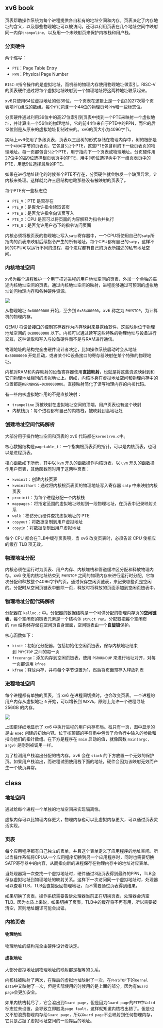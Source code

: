 ##  xv6 book
页表帮助操作系统为每个进程提供各自私有的地址空间和内存。页表决定了内存地址的含义，以及那些物理地址可以被访问。还可以利用页表在几个地址空间中映射同一内存`trampoline`，以及用一个未映射页来保护内核栈和用户栈。

### 分页硬件
两个缩写：
- `PTE`：Page Table Entry
- `PPN`：Physical Page Number

`RISC-V`指令操作的是虚拟地址，而机器的物理内存使用物理地址做索引。RISC-V的页表硬件通过将每个虚拟地址映射到一个物理地址将这两种地址联系起来。

xv6只使用64位虚拟地址的低39位，一个页表在逻辑上是一个由2的27次幂个页表项`PTE`组成的数组。每个`PTE`包含一个44位的物理页号`PPN`和一些标志位。

分页硬件通过利用39位中的高27位索引到页表中找到一个PTE来映射一个虚拟地址，并计算出一个56位的物理地址，它的前44位来自于PTE中的PPN，而它的后12位则是从原来的虚拟地址复制过来的。xv6的页大小为4096字节。

实际上xv6使用了多级页表，页表以三层树的形式存储在物理内存中，树的根部是一个`4096`字节的页表页，它包含`512`个PTE，这些PTE包含树的下一级页表页的物理地址。每一页都包含`512`个PTE，用于指向下一个页表或物理地址。分页硬件用27位中的高9位选择根页表页中的PTE，用中间9位选择树中下一级页表页中的PTE，用低9位选择最后的PTE。

如果在进行地址转化的时候某个PTE不存在，分页硬件就会触发一个缺页异常，让内核来处理。这样就允许三层结构忽略那些没有被映射的页表了。

每个PTE有一些标志位
- `PTE_V`：PTE 是否存在
- `PTE_R`：是否允许指令读取该页
- `PTE_W`：是否允许指令向该页写入
- `PTE_X`：CPU 是否可以将页面的内容解释为指令并执行
- `PTE_U`：是否允许用户态下的指令访问页面

内核必须将根页表的物理地址写入`satp`寄存器中，一个CPU将使用自己的`satp`所指向的页表来映射后续指令产生的所有地址。每个CPU都有自己的`satp`，这样不同的CPU可以运行不同的进程，每个进程都有自己的页表所描述的私有地址空间。

### 内核地址空间
xv6为每个进程维护一个用于描述进程的用户地址空间的页表，外加一个单独的描述内核地址空间的页表。通过内核地址空间的映射，进程能够通过可预测的虚拟地址访问物理内存和各种硬件资源。

![](Lec04%20page%20tables/Pasted%20image%2020230423151906.png)

从物理地址 `0x80000000` 开始，至少到 `0x86400000`，xv6 称之为 `PHYSTOP`，为计算机的物理内存。

QEMU 将设备接口的控制寄存器作为内存映射来暴露给软件，这些映射位于物理地址空间的 `0x80000000` 以下。内核可以通过读写这些特殊的物理地址与设备进行交互，这种读取和写入与设备硬件而不是与RAM进行通信。

物理地址的结构完全由硬件设计者决定，比如操作系统启动时会从地址 `0x80000000` 开始启动，或者某个IO设备接口的寄存器映射在某个特殊的物理地址。

内核对RAM和内存映射的设备寄存器使用**直接映射**，也就是将这些资源映射到和它们物理地址相同的虚拟地址上。例如，内核本身在虚拟地址空间和物理内存中的位置都是`KERNBASE=0x80000000`。直接映射简化了读写物理内存的内核代码。

有一些内核虚拟地址用的不是直接映射：
- `trampoline` 页被映射在虚拟地址空间的顶端，用户页表也有这个映射
- 内核栈页：每个进程都有自己的内核栈，被映射到高地址处

### 创建地址空间代码解析
大部分用于操作地址空间和页表的 xv6 代码都在`kernel/vm.c`中。

核心数据结构是`pagetable_t`：一个指向根页表页的指针，可以是内核页表，也可以是进程页表。

核心函数如下所示，其中以 `kvm` 开头的函数操作内核页表，以 `uvm` 开头的函数操作用户页表，其他函数同时用于这两种页表：
- `kvminit`：创建内核页表
- `kvminithart`：通过将内核根页表页的物理地址写入寄存器 `satp` 中来映射内核页表
- `procinit`：为每个进程分配一个内核栈
- `mappages`：将指定范围的虚拟地址映射到一段物理地址，在页表中记录映射关系
- `walk`：模仿分页硬件查找虚拟地址的 PTE
- `copyout`：将数据复制到用户虚拟地址
- `copyin`：将数据复制出用户虚拟地址

每个 CPU 都会在TLB中缓存页表项，当 xv6 改变页表时，必须告诉 CPU 使相应的缓存 TLB 项无效。

### 物理地址分配
内核必须在运行时为页表、用户内存、内核堆栈和管道缓冲区分配和释放物理内存。xv6 使用内核地址结束到 `PHYSTOP` 之间的物理内存来进行运行时分配。它每次分配和释放整个4096字节的页。通过保存空闲页链表，来记录哪些页是空闲的。分配时从空闲页链表中删除一页，释放时将释放的页面添加到空闲页链表中。

### 物理地址分配代码解析
分配器在 `kalloc.c` 中。分配器的数据结构是一个可供分配的物理内存页的**空闲链表**，每个空闲页的链表元素是一个结构体 `struct run`。分配器把每个空闲页的 `run` 结构体存储在空闲页自身里面，空闲链表由一个**自旋锁**保护。

核心函数如下：
- `kinit`：初始化分配器，包括初始化空闲页链表，保存内核地址结束到 `PHYSTOP` 之间的每一页
- `freerange`：添加内存到空闲页链表，使用 `PGROUNDUP` 来进行地址对齐，对每一页都调用 `kfree`
- `kfree`：释放内存，并将每个字节设置为1，然后将页面预存入释放列表

### 进程地址空间
每个进程都有单独的页表，当 xv6 在进程间切换时，也会改变页表。一个进程的用户内存从虚拟地址 `0` 开始，可以增长到 `MAXVA`，原则上允许一个进程寻址 256GB 的内存。

![](Lec04%20page%20tables/Pasted%20image%2020230423160948.png)

上图更详细地显示了 xv6 中执行进程的用户内存布局。栈只有一页，图中显示的是由 `exec` 创建的初始内容。位于栈顶部的字符串中包含了命令行中输入的参数和指向他们的指针数组。在下方是程序在 `main` 启动的值，就像函数 `main(argc, argv)` 是刚刚被调用一样。

为了检测用户栈溢出分配的栈内存，xv6 会在 `stack` 的下方放置一个无效的保护页。如果用户栈溢出，而进程试图使用栈下面的地址，硬件会因为该映射无效而产生一个缺页异常。

## class
### 地址空间
通过给每个进程一个单独的地址空间来实现隔离性。

虚拟内存可以比物理内存更大，物理内存也可以比虚拟内存更大，可以通过页表灵活实现。

### 页表
每个应用程序都有自己独立的表单，并且这个表单定义了应用程序的地址空间。所以当操作系统将CPU从一个应用程序切换到另一个应用程序时，同时也需要切换SATP寄存器中的内容，从而指向新的进程保存在物理内存中的地址对应表单。

当处理器第一次查找一个虚拟地址时，硬件通过3级页表得到最终的PPN，TLB会保存虚拟地址到物理地址的映射关系。这样下一次访问同一个虚拟地址时，处理器可以查看TLB，TLB会直接返回物理地址，而不需要通过页表得到结果。

如果切换了页表，操作系统需要告诉处理器当前正在切换页表，处理器会清空TLB。因为本质上来说，如果切换了页表，TLB中的缓存将不再有用，所以需要被清空，否则地址翻译可能会出错。

### 内核页表

#### 物理地址
物理地址的结构完全由硬件设计者决定。

#### 虚拟地址
大部分虚拟地址到物理地址的映射都是相等的关系。

内核栈被映射了两次，在靠后的虚拟地址映射了一次，在`PHYSTOP`下的`Kernel data`中又映射了一次，但是实际使用的时候用的是上面的部分，因为有`Guard page`会更加安全。

如果内核栈耗尽了，它会溢出到`Guard page`，但是因为`Guard page`的`PTE`中`Valid`标志位未设置，会导致立即触发`page fault`，这样就知道内核栈出错了。但是也又不想浪费物理内存给`Guard page`，所以`Guard page`不会映射到任何物理内存，它只是占据了虚拟地址空间的一段靠后的地址。


